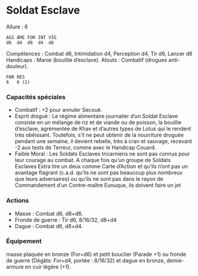 # Soldat Esclave

Allure : 6

	AGI	ÂME	FOR	INT	VIG
	d6	d4	d8	d4	d6

Compétences : Combat d6, Intimidation d4, Perception d4, Tir d6, Lancer d6
Handicaps : Manie (bouillie d’esclave).
Atouts : Combatif (drogues anti-douleur).

	PAR	RES
	6	6 (1)

### Capacités spéciales
- Combatif : +2 pour annuler Secoué.
- Esprit drogué : Le régime alimentaire journalier d’un Soldat Esclave consiste en un mélange de riz et de viande ou de poisson, la bouillie d’esclave, agrémentée de Khav et d’autres types de Lotus qui le rendent très obéissant. Toutefois, s’il ne peut obtenir de la nourriture droguée pendant une semaine, il devient rebelle, très à cran et sauvage, recevant -2 aux tests de Terreur, comme avec le Handicap Couard.
- Faible Moral : Les Soldats Esclaves tricarniens ne sont pas connus pour leur courage au combat. A chaque fois qu’un groupe de Soldats Esclaves Extra tire un deux comme Carte d’Action et qu’ils n’ont pas un avantage flagrant (c.a.d. qu’ils ne sont pas beaucoup plus nombreux que leurs adversaires) ou qu’ils ne sont pas dans le rayon de Commandement d’un Contre-maître Eunuque, ils doivent faire un jet

### Actions
- Masse : Combat d6, d8+d6.
- Fronde de guerre : Tir d6, 8/16/32, d8+d4
- Dague : Combat d6, d8+d4.

### Équipement
masse plaquée en bronze (For+d6) et petit bouclier (Parade +1) ou fronde de guerre (Dégâts: For+d4, portée : 8/16/32) et dague en bronze, demie-armure en cuir légère (+1).
